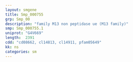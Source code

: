 ```yaml
---
layout: smgene
title: Smp_000755
grp: Smp_00
description: "family M13 non peptidase ue (M13 family)"
smp: Smp_000755.1
uniprot: "G4V669"
length:  2391
cdd: "cd08662, cl14813, cl14911, pfam05649"
kk: ns
categories: sm
---
```

